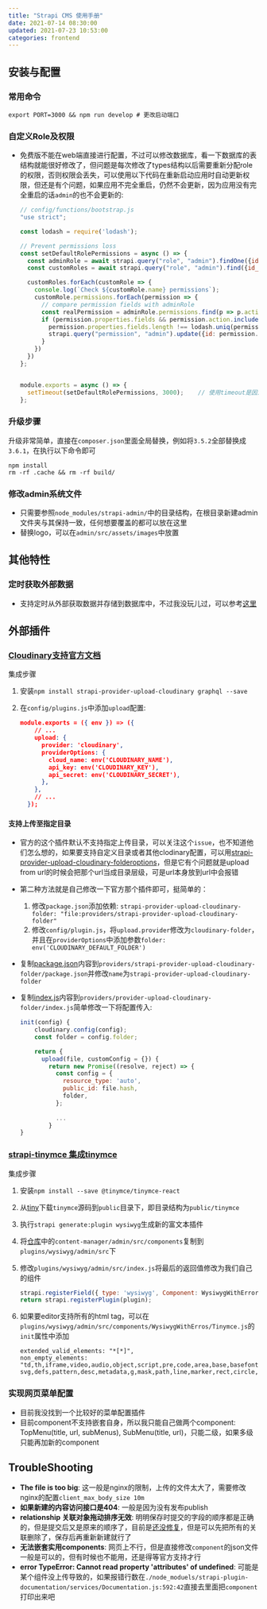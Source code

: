```yaml
---
title: "Strapi CMS 使用手册"
date: 2021-07-14 08:30:00
updated: 2021-07-23 10:53:00
categories: frontend
---
```


## 安装与配置

### 常用命令

```shell
export PORT=3000 && npm run develop	# 更改启动端口
```

### 自定义Role及权限

- 免费版不能在web端直接进行配置，不过可以修改数据库，看一下数据库的表结构就能很好修改了，但问题是每次修改了types结构以后需要重新分配role的权限，否则权限会丢失，可以使用以下代码在重新启动应用时自动更新权限，但还是有个问题，如果应用不完全重启，仍然不会更新，因为应用没有完全重启的话`admin`的也不会更新的:

  ```javascript
  // config/functions/bootstrap.js
  "use strict";
  
  const lodash = require('lodash');
  
  // Prevent permissions loss
  const setDefaultRolePermissions = async () => {
    const adminRole = await strapi.query("role", "admin").findOne({id: 1});
    const customRoles = await strapi.query("role", "admin").find({id_gt: 3});
  
    customRoles.forEach(customRole => {
      console.log(`Check ${customRole.name} permissions`);
      customRole.permissions.forEach(permission => {
        // compare permission fields with adminRole
        const realPermission = adminRole.permissions.find(p => p.action === permission.action && p.subject === permission.subject)
        if (permission.properties.fields && permission.action.includes('plugins::content-manager.explorer') &&(permission.properties.fields.length !== realPermission.properties.fields.length ||
          permission.properties.fields.length !== lodash.uniq(permission.properties.fields.concat( realPermission.properties.fields)).length)) {
          strapi.query("permission", "admin").update({id: permission.id}, {properties: realPermission.properties})
        }
      })
    })
  };
  
  
  module.exports = async () => {
    setTimeout(setDefaultRolePermissions, 3000);	// 使用timeout是因为刚重启的时候数据库还没根据新的结构更新
  };
  ```

### 升级步骤

升级非常简单，直接在`composer.json`里面全局替换，例如将`3.5.2`全部替换成`3.6.1`，在执行以下命令即可

```shell
npm install
rm -rf .cache && rm -rf build/
```

### 修改admin系统文件

- 只需要参照`node_modules/strapi-admin/`中的目录结构，在根目录新建admin文件夹与其保持一致，任何想要覆盖的都可以放在这里
- 替换logo，可以在`admin/src/assets/images`中放置

## 其他特性

### 定时获取外部数据

- 支持定时从外部获取数据并存储到数据库中，不过我没玩儿过，可以参考[这里](https://strapi.io/documentation/developer-docs/latest/guides/external-data.html#content-type-settings)

<!--more-->

## 外部插件

### [Cloudinary支持官方文档](https://strapi.io/blog/adding-cloudinary-support-to-your-strapi-application)

集成步骤

1. 安装`npm install strapi-provider-upload-cloudinary graphql --save`

2. 在`config/plugins.js`中添加`upload`配置:

   ```json
   module.exports = ({ env }) => ({
       // ...
       upload: {
         provider: 'cloudinary',
         providerOptions: {
           cloud_name: env('CLOUDINARY_NAME'),
           api_key: env('CLOUDINARY_KEY'),
           api_secret: env('CLOUDINARY_SECRET'),
         },
       },
       // ...
     });
   ```

#### 支持上传至指定目录

- 官方的这个插件默认不支持指定上传目录，可以关注这个`issue`，也不知道他们怎么想的，如果要支持自定义目录或者其他clodinary配置，可以用[strapi-provider-upload-cloudinary-folderoptions](https://github.com/VerdeCircle/strapi-provider-upload-cloudinary-folderoptions)，但是它有个问题就是upload from url的时候会把那个url当成目录层级，可是url本身放到url中会报错

- 第二种方法就是自己修改一下官方那个插件即可，挺简单的：

  1. 修改`package.json`添加依赖: `strapi-provider-upload-cloudinary-folder: "file:providers/strapi-provider-upload-cloudinary-folder"`
  2. 修改`config/plugin.js`，将`upload.provider`修改为`cloudinary-folder`，并且在`providerOptions`中添加参数`folder: env('CLOUDINARY_DEFAULT_FOLDER')`

- 复制[package.json](https://github.com/strapi/strapi/blob/master/packages/strapi-provider-upload-cloudinary/package.json)内容到`providers/strapi-provider-upload-cloudinary-folder/package.json`并修改`name`为`strapi-provider-upload-cloudinary-folder`

- 复制[index.js](https://github.com/strapi/strapi/blob/master/packages/strapi-provider-upload-cloudinary/lib/index.js)内容到`providers/provider-upload-cloudinary-folder/index.js`简单修改一下将配置传入:

  ```javascript
  init(config) {
      cloudinary.config(config);
      const folder = config.folder;
  
      return {
        upload(file, customConfig = {}) {
          return new Promise((resolve, reject) => {
            const config = {
              resource_type: 'auto',
              public_id: file.hash,
              folder,
            };
            
            ...
          }
  }
  ```

### [strapi-tinymce 集成tinymce](https://github.com/chiqui3d/strapi-tinymce)

集成步骤

1. 安装`npm install --save @tinymce/tinymce-react`

2. 从[tiny](https://www.tiny.cloud/get-tiny/self-hosted/)下载`tinymce`源码到`public`目录下，即目录结构为`public/tinymce`

3. 执行`strapi generate:plugin wysiwyg`生成新的富文本插件

4. 将[仓库](https://github.com/chiqui3d/strapi-tinymce)中的`content-manager/admin/src/components`复制到`plugins/wysiwyg/admin/src`下

5. 修改`plugins/wysiwyg/admin/src/index.js`将最后的返回值修改为我们自己的组件

   ```javascript
   strapi.registerField({ type: 'wysiwyg', Component: WysiwygWithErrors});
   return strapi.registerPlugin(plugin);
   ```

6. 如果要editor支持所有的html tag，可以在`plugins/wysiwyg/admin/src/components/WysiwygWithErros/Tinymce.js`的`init`属性中添加

   ```shell
   extended_valid_elements: "*[*]",
   non_empty_elements: "td,th,iframe,video,audio,object,script,pre,code,area,base,basefont,br,col,frame,hr,img,input,isindex,link,meta,param,embed,source,wbr,track, svg,defs,pattern,desc,metadata,g,mask,path,line,marker,rect,circle,ellipse,polygon,polyline,linearGradient,radialGradient,stop,image,view,text,textPath,title,tspan,glyph,symbol,switch,use",
   ```

### 实现网页菜单配置

- 目前我没找到一个比较好的菜单配置插件
- 目前component不支持嵌套自身，所以我只能自己做两个component: TopMenu(title, url, subMenus), SubMenu(title, url)，只能二级，如果多级只能再加新的component

## TroubleShooting

- **The file is too big**: 这一般是nginx的限制，上传的文件太大了，需要修改nginx的配置`client_max_body_size 10m`
- **如果新建的内容访问接口是404**: 一般是因为没有发布publish
- **relationship 关联对象拖动排序无效**:  明明保存时提交的字段的顺序都是正确的，但是提交后又是原来的顺序了，目前是[还没修复](https://github.com/strapi/strapi/issues/2166)，但是可以先把所有的关联删除了，保存后再重新新建就行了
- **无法嵌套实用components**: 网页上不行，但是直接修改`component`的json文件一般是可以的，但有时候也不能用，还是得等官方支持才行
- **error TypeError: Cannot read property 'attributes' of undefined**: 可能是某个组件没上传导致的，如果报错行数在`./node_moduels/strapi-plugin-documentation/services/Documentation.js:592:42`直接去里面把`component`打印出来吧